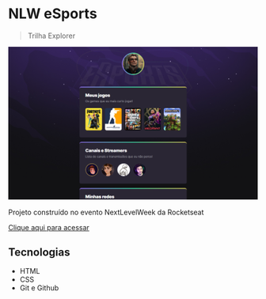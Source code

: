 # NLW eSports

> Trilha Explorer

![preview](./.github/preview.png)

Projeto construído no evento NextLevelWeek da Rocketseat

[Clique aqui para acessar](https://zb4con.github.io/NLW-Esports-explorer/)

## Tecnologias

- HTML
- CSS
- Git e Github